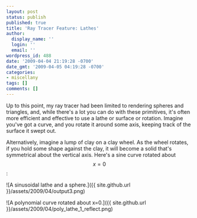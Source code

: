 ```yaml
---
layout: post
status: publish
published: true
title: 'Ray Tracer Feature: Lathes'
author:
  display_name: ''
  login: ''
  email: ''
wordpress_id: 488
date: '2009-04-04 21:19:28 -0700'
date_gmt: '2009-04-05 04:19:28 -0700'
categories:
- miscellany
tags: []
comments: []
---
```

Up to this point, my ray tracer had been limited to rendering spheres and triangles, and, while there's a lot you can do with these primitives, it's often more efficient and effective to use a lathe or surface or rotation.  Imagine you've got a curve, and you rotate it around some axis, keeping track of the surface it swept out.

Alternatively, imagine a lump of clay on a clay wheel.  As the wheel rotates, if you hold some shape against the clay, it will become a solid that's symmetrical about the vertical axis.  Here's a sine curve rotated about $$x = 0$$:

![A sinusoidal lathe and a sphere.]({{ site.github.url }}/assets/2009/04/output3.png)

![A polynomial curve rotated about x=0.]({{ site.github.url }}/assets/2009/04/poly_lathe_1_reflect.png)

